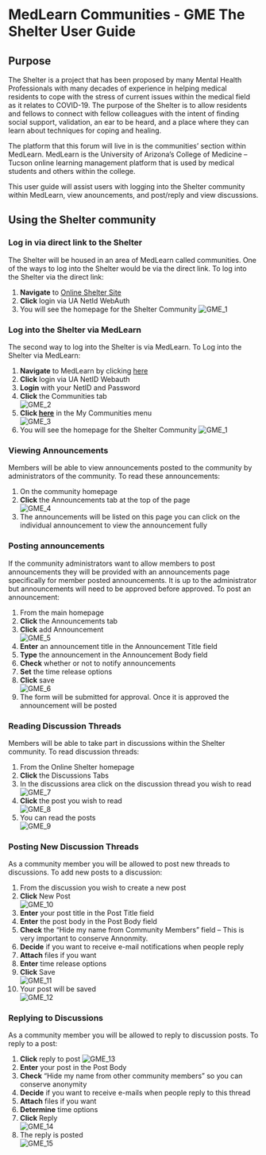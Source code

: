 # MedLearn Communities - GME The Shelter User Guide

## Purpose

The Shelter is a project that has been proposed by many Mental Health Professionals with many decades of experience in helping medical residents to cope with the stress of current issues within the medical field as it relates to COVID-19. The purpose of the Shelter is to allow residents and fellows to connect with fellow colleagues with the intent of finding social support, validation, an ear to be heard, and a place where they can learn about techniques for coping and healing.

The platform that this forum will live in is the communities’ section within MedLearn. MedLearn is the University of Arizona’s College of Medicine –Tucson online learning management platform that is used by medical students and others within the college. 

This user guide will assist users with logging into the Shelter community within MedLearn, view anouncements, and post/reply and view discussions.

## Using the Shelter community

### Log in via direct link to the Shelter

The Shelter will be housed in an area of MedLearn called communities. One of the ways to log into the Shelter would be via the direct link. To log into the Shelter via the direct link:

1. **Navigate** to <a href="https://medlearn.medicine.arizona.edu/community/onlinesheltersite">Online Shelter Site</a>
2. **Click** login via UA NetId WebAuth
3. You will see the homepage for the Shelter Community
![GME_1](./images/GME/GME_1.jpg)

### Log into the Shelter via MedLearn

The second way to log into the Shelter is via MedLearn. To Log into the Shelter via MedLearn:

1. **Navigate** to MedLearn by clicking <a href="https://medlearn.medicine.arizona.edu">here</a>
2. **Click** login via UA NetID Webauth
3. **Login** with your NetID and Password
4. **Click** the Communities tab<br />
![GME_2](./images/GME/GME_2.jpg)
5. **Click <a href="https://medlearn.medicine.arizona.edu/community/onlinesheltersite">here</a>** in the My Communities menu<br />
![GME_3](./images/GME/GME_3.jpg)
6. You will see the homepage for the Shelter Community
![GME_1](./images/GME/GME_1.jpg)

### Viewing Announcements

Members will be able to view announcements posted to the community by administrators of the community. To read these announcements:

1. On the community homepage
2. **Click** the Announcements tab at the top of the page<br />
![GME_4](./images/GME/GME_4.jpg)
3. The announcements will be listed on this page you can click on the individual announcement to view the announcement fully

### Posting announcements

If the community administrators want to allow members to post announcements they will be provided with an announcements page specifically for member posted announcements. It is up to the administrator but announcements will need to be approved before approved. To post an announcement:

1. From the main homepage
2. **Click** the Announcements tab
3. **Click** add Announcement<br />
![GME_5](./images/GME/GME_5.jpg)
4. **Enter** an announcement title in the Announcement Title field
5. **Type** the announcement in the Announcement Body field
6. **Check** whether or not to notify announcements
7. **Set** the time release options
8. **Click** save<br />
![GME_6](./images/GME/GME_6.jpg)
9. The form will be submitted for approval. Once it is approved the announcement will be posted

### Reading Discussion Threads

Members will be able to take part in discussions within the Shelter community. To read discussion threads:

1. From the Online Shelter homepage
2. **Click** the Discussions Tabs
3. In the discussions area click on the discussion thread you wish to read
![GME_7](./images/GME/GME_7.jpg)
4. **Click** the post you wish to read<br />
![GME_8](./images/GME/GME_8.jpg)
5. You can read the posts<br />
![GME_9](./images/GME/GME_9.jpg)

### Posting New Discussion Threads

As a community member you will be allowed to post new threads to discussions. To add new posts to a discussion:

1. From the discussion you wish to create a new post
2. **Click** New Post<br />
![GME_10](./images/GME/GME_10.jpg)
3. **Enter** your post title in the Post Title field
4. **Enter** the post body in the Post Body field
5. **Check** the “Hide my name from Community Members” field – This is very important to conserve Annonmity.
6. **Decide** if you want to receive e-mail notifications when people reply
7. **Attach** files if you want
8. **Enter** time release options
9. **Click** Save<br />
![GME_11](./images/GME/GME_11.jpg)
10. Your post will be saved<br />
![GME_12](./images/GME/GME_12.jpg)

### Replying to Discussions

As a community member you will be allowed to reply to discussion posts. To reply to a post:

1. **Click** reply to post
![GME_13](./images/GME/GME_13.jpg)
2. **Enter** your post in the Post Body
3. **Check** “Hide my name from other community members” so you can conserve anonymity
4. **Decide** if you want to receive e-mails when people reply to this thread
5. **Attach** files if you want
6. **Determine** time options
7. **Click** Reply<br />
![GME_14](./images/GME/GME_14.jpg)
8. The reply is posted<br />
![GME_15](./images/GME/GME_15.jpg)